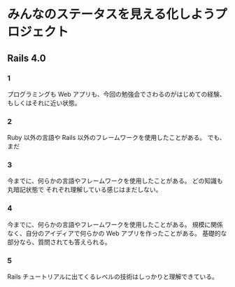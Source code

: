 # みんなのステータスを見える化しようプロジェクト
## Rails 4.0
### 1
プログラミングも Web アプリも、今回の勉強会でさわるのがはじめての経験、もしくはそれに近い状態。

### 2
Ruby 以外の言語や Rails 以外のフレームワークを使用したことがある。
でも、まだ

### 3
今までに、何らかの言語やフレームワークを使用したことがある。
どの知識も丸暗記状態で それぞれ理解している感じはまだしない。

### 4
今までに、何らかの言語やフレームワークを使用したことがある。
規模に関係なく、自分のアイディアで何らかの Web アプリを作ったことがある。
基礎的な部分なら、質問されても答えられる。

### 5
Rails チュートリアルに出てくるレベルの技術はしっかりと理解できている。

